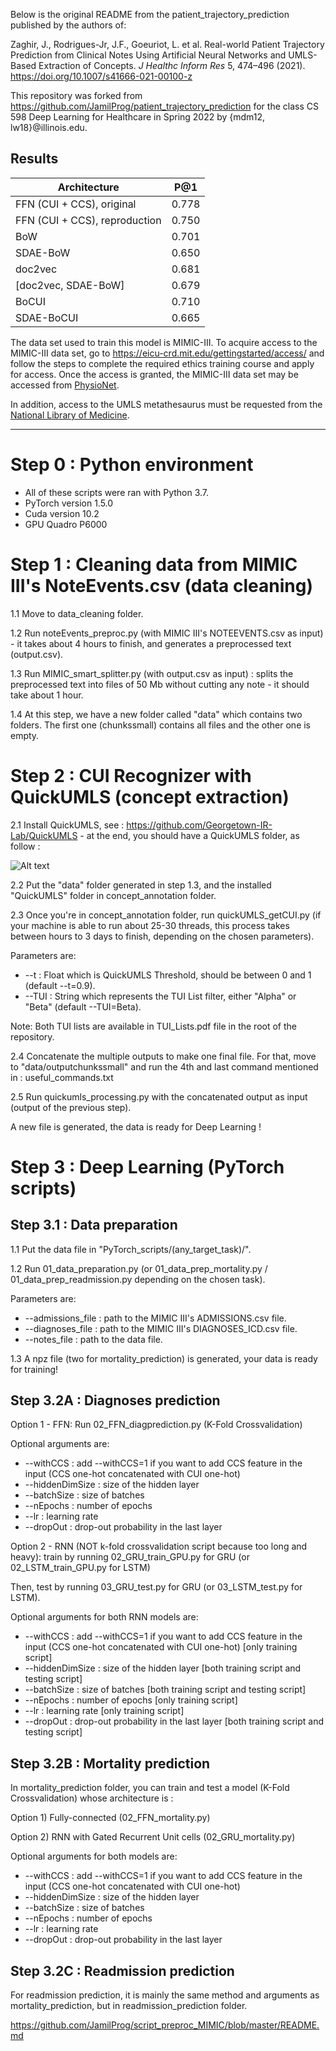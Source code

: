 Below is the original README from the patient_trajectory_prediction published by the authors of:

Zaghir, J., Rodrigues-Jr, J.F., Goeuriot, L. et al. Real-world Patient Trajectory Prediction from Clinical Notes Using Artificial Neural Networks and UMLS-Based Extraction of Concepts. _J Healthc Inform Res_ 5, 474–496 (2021). https://doi.org/10.1007/s41666-021-00100-z

This repository was forked from https://github.com/JamilProg/patient_trajectory_prediction for the class CS 598 Deep Learning for Healthcare in Spring 2022 by {mdm12, lw18}@illinois.edu.

## Results

| Architecture                  | P@1       |
| ----------------------------- | --------- |
| FFN (CUI + CCS), original     |  0.778    |
| FFN (CUI + CCS), reproduction |  0.750    |
| BoW                           |  0.701    |
| SDAE-BoW                      |  0.650    |
| doc2vec                       |  0.681    |
| \[doc2vec, SDAE-BoW\]         |  0.679    |
| BoCUI                         |  0.710    |
| SDAE-BoCUI                    |  0.665    |

The data set used to train this model is MIMIC-III. To acquire access to the MIMIC-III data set, go to https://eicu-crd.mit.edu/gettingstarted/access/ and follow the steps to complete the required ethics training course and apply for access. Once the access is granted, the MIMIC-III data set may be accessed from [PhysioNet](https://physionet.org).

In addition, access to the UMLS metathesaurus must be requested from the [National Library of Medicine](https://uts.nlm.nih.gov/uts/).

---

# Step 0 : Python environment
- All of these scripts were ran with Python 3.7.
- PyTorch version 1.5.0
- Cuda version 10.2
- GPU Quadro P6000

# Step 1 : Cleaning data from MIMIC III's NoteEvents.csv (data cleaning)
1.1 Move to data_cleaning folder.

1.2 Run noteEvents_preproc.py (with MIMIC III's NOTEEVENTS.csv as input) - it takes about 4 hours to finish, and generates a preprocessed text (output.csv).

1.3 Run MIMIC_smart_splitter.py (with output.csv as input) : splits the preprocessed text into files of 50 Mb without cutting any note - it should take about 1 hour.

1.4 At this step, we have a new folder called "data" which contains two folders. The first one (chunkssmall) contains all files and the other one is empty.

# Step 2 : CUI Recognizer with QuickUMLS (concept extraction)

2.1 Install QuickUMLS, see : https://github.com/Georgetown-IR-Lab/QuickUMLS - at the end, you should have a QuickUMLS folder, as follow :

![Alt text](miscellaneous/QU_repo.png?raw=true "QuickUMLS Repository tree structure")

2.2 Put the "data" folder generated in step 1.3, and the installed "QuickUMLS" folder in concept_annotation folder.

2.3 Once you're in concept_annotation folder, run quickUMLS_getCUI.py (if your machine is able to run about 25-30 threads, this process takes between hours to 3 days to finish, depending on the chosen parameters).

Parameters are:

* --t : Float which is QuickUMLS Threshold, should be between 0 and 1 (default --t=0.9).
* --TUI : String which represents the TUI List filter, either "Alpha" or "Beta" (default --TUI=Beta).

Note: Both TUI lists are available in TUI_Lists.pdf file in the root of the repository.

2.4 Concatenate the multiple outputs to make one final file. For that, move to "data/outputchunkssmall" and run the 4th and last command mentioned in : useful_commands.txt

2.5 Run quickumls_processing.py with the concatenated output as input (output of the previous step).

A new file is generated, the data is ready for Deep Learning !

# Step 3 : Deep Learning (PyTorch scripts)

## Step 3.1 : Data preparation

1.1 Put the data file in "PyTorch_scripts/(any_target_task)/".

1.2 Run 01_data_preparation.py (or 01_data_prep_mortality.py / 01_data_prep_readmission.py depending on the chosen task).

Parameters are:

* --admissions_file : path to the MIMIC III's ADMISSIONS.csv file.
* --diagnoses_file : path to the MIMIC III's DIAGNOSES_ICD.csv file.
* --notes_file : path to the data file.

1.3 A npz file (two for mortality_prediction) is generated, your data is ready for training!

## Step 3.2A : Diagnoses prediction

Option 1 - FFN: Run 02_FFN_diagprediction.py (K-Fold Crossvalidation)

Optional arguments are:

* --withCCS : add --withCCS=1 if you want to add CCS feature in the input (CCS one-hot concatenated with CUI one-hot)
* --hiddenDimSize : size of the hidden layer
* --batchSize : size of batches
* --nEpochs : number of epochs
* --lr : learning rate
* --dropOut : drop-out probability in the last layer

Option 2 - RNN (NOT k-fold crossvalidation script because too long and heavy): train by running 02_GRU_train_GPU.py for GRU (or 02_LSTM_train_GPU.py for LSTM)

Then, test by running 03_GRU_test.py for GRU (or 03_LSTM_test.py for LSTM).

Optional arguments for both RNN models are:

* --withCCS : add --withCCS=1 if you want to add CCS feature in the input (CCS one-hot concatenated with CUI one-hot) [only training script]
* --hiddenDimSize : size of the hidden layer [both training script and testing script]
* --batchSize : size of batches [both training script and testing script]
* --nEpochs : number of epochs [only training script]
* --lr : learning rate [only training script]
* --dropOut : drop-out probability in the last layer [both training script and testing script]

## Step 3.2B : Mortality prediction

In mortality_prediction folder, you can train and test a model (K-Fold Crossvalidation) whose architecture is :

Option 1) Fully-connected (02_FFN_mortality.py)

Option 2) RNN with Gated Recurrent Unit cells (02_GRU_mortality.py)

Optional arguments for both models are:

* --withCCS : add --withCCS=1 if you want to add CCS feature in the input (CCS one-hot concatenated with CUI one-hot)
* --hiddenDimSize : size of the hidden layer
* --batchSize : size of batches
* --nEpochs : number of epochs
* --lr : learning rate
* --dropOut : drop-out probability in the last layer

## Step 3.2C : Readmission prediction

For readmission prediction, it is mainly the same method and arguments as mortality_prediction, but in readmission_prediction folder.

https://github.com/JamilProg/script_preproc_MIMIC/blob/master/README.md
